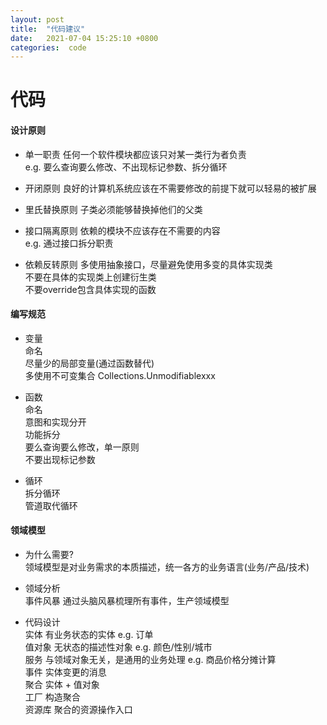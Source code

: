 ```yaml
---
layout: post
title:  "代码建议"
date:   2021-07-04 15:25:10 +0800
categories:  code
---
```

# 代码
#### 设计原则
- 单一职责
任何一个软件模块都应该只对某一类行为者负责  
e.g. 要么查询要么修改、不出现标记参数、拆分循环

- 开闭原则
良好的计算机系统应该在不需要修改的前提下就可以轻易的被扩展  

- 里氏替换原则
子类必须能够替换掉他们的父类

- 接口隔离原则
依赖的模块不应该存在不需要的内容  
e.g. 通过接口拆分职责  

- 依赖反转原则
多使用抽象接口，尽量避免使用多变的具体实现类  
不要在具体的实现类上创建衍生类  
不要override包含具体实现的函数

#### 编写规范
- 变量  
命名  
尽量少的局部变量(通过函数替代)  
多使用不可变集合 Collections.Unmodifiablexxx  

- 函数  
命名  
意图和实现分开  
功能拆分  
要么查询要么修改，单一原则  
不要出现标记参数  

- 循环  
拆分循环  
管道取代循环  

#### 领域模型
- 为什么需要?  
领域模型是对业务需求的本质描述，统一各方的业务语言(业务/产品/技术)  

- 领域分析  
事件风暴 通过头脑风暴梳理所有事件，生产领域模型  

- 代码设计  
实体 有业务状态的实体 e.g. 订单  
值对象 无状态的描述性对象 e.g. 颜色/性别/城市  
服务 与领域对象无关，是通用的业务处理 e.g. 商品价格分摊计算  
事件 实体变更的消息  
聚合 实体 + 值对象  
工厂 构造聚合  
资源库 聚合的资源操作入口  